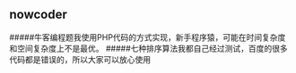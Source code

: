 ## nowcoder
#####牛客编程题我使用PHP代码的方式实现，新手程序猿，可能在时间复杂度和空间复杂度上不是最优。
#####七种排序算法我都自己经过测试，百度的很多代码都是错误的，所以大家可以放心使用
